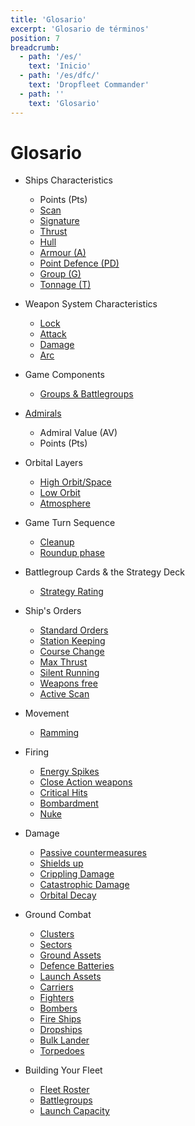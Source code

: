 ```yaml
---
title: 'Glosario'
excerpt: 'Glosario de términos'
position: 7
breadcrumb:
  - path: '/es/'
    text: 'Inicio'
  - path: '/es/dfc/'
    text: 'Dropfleet Commander'
  - path: ''
    text: 'Glosario'
---
```


# Glosario

* Ships Characteristics
  * Points (Pts)
  * [Scan](/es/dfc/the-basics/ships-characteristics#scan)
  * [Signature](/es/dfc/the-basics/ships-characteristics#signature)
  * [Thrust](/es/dfc/the-basics/ships-characteristics#thrust)
  * [Hull](/es/dfc/the-basics/ships-characteristics#hull)
  * [Armour (A)](/es/dfc/the-basics/ships-characteristics#armour-a)
  * [Point Defence (PD)](/es/dfc/the-basics/ships-characteristics#point-defence-pd)
  * [Group (G)](/es/dfc/the-basics/ships-characteristics#group-g)
  * [Tonnage (T)](/es/dfc/the-basics/ships-characteristics#tonnage-t)

* Weapon System Characteristics
  * [Lock](/es/dfc/the-basics/ships-characteristics#lock)
  * [Attack](/es/dfc/the-basics/ships-characteristics#attack)
  * [Damage](/es/dfc/the-basics/ships-characteristics#damage)
  * [Arc](/es/dfc/the-basics/ships-characteristics#arc)

* Game Components
  * [Groups & Battlegroups](/es/dfc/the-basics/game-components#groups--battlegroups)

* [Admirals](/es/dfc/the-basics/admirals)
  * Admiral Value (AV)
  * Points (Pts)

* Orbital Layers
  * [High Orbit/Space](/es/dfc/the-basics/orbital-layers#high-orbitspace)
  * [Low Orbit](/es/dfc/the-basics/orbital-layers#low-orbit)
  * [Atmosphere](/es/dfc/the-basics/orbital-layers#atmosphere)

* Game Turn Sequence
  * [Cleanup](/es/dfc/core-rules/game-turn-sequence#planning-phase)
  * [Roundup phase](/es/dfc/core-rules/game-turn-sequence#roundup-phase)

* Battlegroup Cards & the Strategy Deck
  * [Strategy Rating](/es/dfc/core-rules/battlegroup-cards-the-strategy-deck#strategy-rating)

* Ship's Orders
  * [Standard Orders](/es/dfc/core-rules/ships-orders#standard-orders)
  * [Station Keeping](/es/dfc/core-rules/ships-orders#station-keeping)
  * [Course Change](/es/dfc/core-rules/ships-orders#course-change)
  * [Max Thrust](/es/dfc/core-rules/ships-orders#max-thrust)
  * [Silent Running](/es/dfc/core-rules/ships-orders#silent-running)
  * [Weapons free](/es/dfc/core-rules/ships-orders#weapons-free)
  * [Active Scan](/es/dfc/core-rules/ships-orders#active-scan)

* Movement
  * [Ramming](/es/dfc/core-rules/movement#ramming)

* Firing
  * [Energy Spikes](/es/dfc/core-rules/firing#energy-spikes)
  * [Close Action weapons](/es/dfc/core-rules/firing#close-action-weapons)
  * [Critical Hits](/es/dfc/core-rules/firing#critical-hits)
  * [Bombardment](/es/dfc/core-rules/firing#Bombardment)
  * [Nuke](/es/dfc/core-rules/firing#nuke-the-site-from-orbit)

* Damage
  * [Passive countermeasures](/es/dfc/core-rules/damage#passive-countermeasures)
  * [Shields up](/es/dfc/core-rules/damage#shields-up)
  * [Crippling Damage](/es/dfc/core-rules/damage#6-roll-for-crippling-damage)
  * [Catastrophic Damage](/es/dfc/core-rules/damage#7-roll-for-catastrophic-damage)
  * [Orbital Decay](/es/dfc/core-rules/damage#orbital-decay)

* Ground Combat
  * [Clusters](/es/dfc/core-rules/ground-combat#clusters)
  * [Sectors](/es/dfc/core-rules/ground-combat#sectors)
  * [Ground Assets](/es/dfc/core-rules/ground-combat#ground-assets)
  * [Defence Batteries](/es/dfc/core-rules/ground-combat#defence-batteries)
  * [Launch Assets](/es/dfc/core-rules/launch-assets)
  * [Carriers](/es/dfc/core-rules/launch-assets#carrier-characteristics)
  * [Fighters](/es/dfc/core-rules/launch-assets#fighters)
  * [Bombers](/es/dfc/core-rules/launch-assets#bombers)
  * [Fire Ships](/es/dfc/core-rules/launch-assets#fire-ships)
  * [Dropships](/es/dfc/core-rules/launch-assets#dropships)
  * [Bulk Lander](/es/dfc/core-rules/launch-assets#bulk-lander)
  * [Torpedoes](/es/dfc/core-rules/launch-assets#torpedoes)

* Building Your Fleet
  * [Fleet Roster](/es/dfc/building-your-fleet#the-fleet-roster)
  * [Battlegroups](/es/dfc/building-your-fleet#battlegroup-type)
  * [Launch Capacity](/es/dfc/building-your-fleet#launch-capacity)
